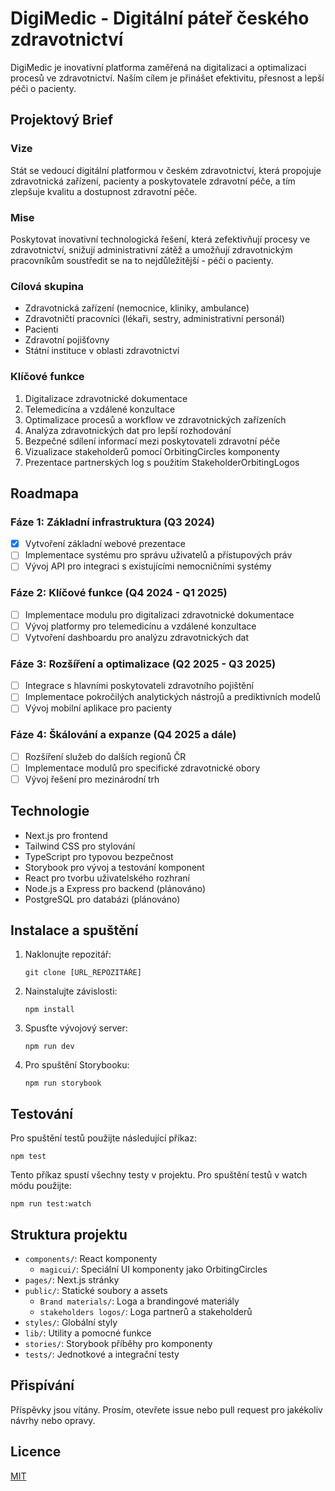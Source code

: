 # DigiMedic - Digitální páteř českého zdravotnictví

DigiMedic je inovativní platforma zaměřená na digitalizaci a optimalizaci procesů ve zdravotnictví. Naším cílem je přinášet efektivitu, přesnost a lepší péči o pacienty.

## Projektový Brief

### Vize
Stát se vedoucí digitální platformou v českém zdravotnictví, která propojuje zdravotnická zařízení, pacienty a poskytovatele zdravotní péče, a tím zlepšuje kvalitu a dostupnost zdravotní péče.

### Mise
Poskytovat inovativní technologická řešení, která zefektivňují procesy ve zdravotnictví, snižují administrativní zátěž a umožňují zdravotnickým pracovníkům soustředit se na to nejdůležitější - péči o pacienty.

### Cílová skupina
- Zdravotnická zařízení (nemocnice, kliniky, ambulance)
- Zdravotničtí pracovníci (lékaři, sestry, administrativní personál)
- Pacienti
- Zdravotní pojišťovny
- Státní instituce v oblasti zdravotnictví

### Klíčové funkce
1. Digitalizace zdravotnické dokumentace
2. Telemedicína a vzdálené konzultace
3. Optimalizace procesů a workflow ve zdravotnických zařízeních
4. Analýza zdravotnických dat pro lepší rozhodování
5. Bezpečné sdílení informací mezi poskytovateli zdravotní péče
6. Vizualizace stakeholderů pomocí OrbitingCircles komponenty
7. Prezentace partnerských log s použitím StakeholderOrbitingLogos

## Roadmapa

### Fáze 1: Základní infrastruktura (Q3 2024)
- [x] Vytvoření základní webové prezentace
- [ ] Implementace systému pro správu uživatelů a přístupových práv
- [ ] Vývoj API pro integraci s existujícími nemocničními systémy

### Fáze 2: Klíčové funkce (Q4 2024 - Q1 2025)
- [ ] Implementace modulu pro digitalizaci zdravotnické dokumentace
- [ ] Vývoj platformy pro telemedicínu a vzdálené konzultace
- [ ] Vytvoření dashboardu pro analýzu zdravotnických dat

### Fáze 3: Rozšíření a optimalizace (Q2 2025 - Q3 2025)
- [ ] Integrace s hlavními poskytovateli zdravotního pojištění
- [ ] Implementace pokročilých analytických nástrojů a prediktivních modelů
- [ ] Vývoj mobilní aplikace pro pacienty

### Fáze 4: Škálování a expanze (Q4 2025 a dále)
- [ ] Rozšíření služeb do dalších regionů ČR
- [ ] Implementace modulů pro specifické zdravotnické obory
- [ ] Vývoj řešení pro mezinárodní trh

## Technologie

- Next.js pro frontend
- Tailwind CSS pro stylování
- TypeScript pro typovou bezpečnost
- Storybook pro vývoj a testování komponent
- React pro tvorbu uživatelského rozhraní
- Node.js a Express pro backend (plánováno)
- PostgreSQL pro databázi (plánováno)

## Instalace a spuštění

1. Naklonujte repozitář:
   ```
   git clone [URL_REPOZITÁŘE]
   ```

2. Nainstalujte závislosti:
   ```
   npm install
   ```

3. Spusťte vývojový server:
   ```
   npm run dev
   ```

4. Pro spuštění Storybooku:
   ```
   npm run storybook
   ```

## Testování

Pro spuštění testů použijte následující příkaz:

```
npm test
```

Tento příkaz spustí všechny testy v projektu. Pro spuštění testů v watch módu použijte:

```
npm run test:watch
```

## Struktura projektu

- `components/`: React komponenty
  - `magicui/`: Speciální UI komponenty jako OrbitingCircles
- `pages/`: Next.js stránky
- `public/`: Statické soubory a assets
  - `Brand materials/`: Loga a brandingové materiály
  - `stakeholders logos/`: Loga partnerů a stakeholderů
- `styles/`: Globální styly
- `lib/`: Utility a pomocné funkce
- `stories/`: Storybook příběhy pro komponenty
- `tests/`: Jednotkové a integrační testy

## Přispívání

Příspěvky jsou vítány. Prosím, otevřete issue nebo pull request pro jakékoliv návrhy nebo opravy.

## Licence

[MIT](https://choosealicense.com/licenses/mit/)